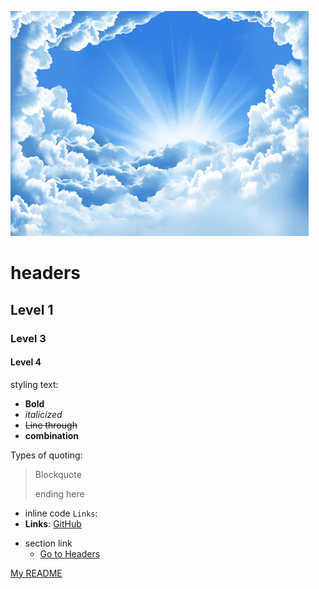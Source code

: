 ![Image of clouds](/images/clouds.png)

# headers
## Level 1
### Level 3
#### Level 4
styling text:
- **Bold**
- *italicized*
- ~~Line through~~
- **combination**


Types of quoting:
 > Blockquote 
  >
  > ending here
* inline code `Links`:
* **Links**:
  [GitHub](https://github.com)
- section link
  - [Go to Headers](#headers)


[My README](README.md)
